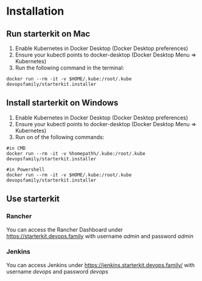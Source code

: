 # Installation

## Run starterkit on Mac

1. Enable Kubernetes in Docker Desktop (Docker Desktop preferences)
2. Ensure your kubectl points to docker-desktop (Docker Desktop Menu => Kubernetes)
3. Run the following command in the terminal:

`````
docker run --rm -it -v $HOME/.kube:/root/.kube devopsfamily/starterkit.installer
`````

## Install starterkit on Windows

1. Enable Kubernetes in Docker Desktop (Docker Desktop preferences)
2. Ensure your kubectl points to docker-desktop (Docker Desktop Menu => Kubernetes)
3. Run on of the following commands:

`````
#in CMD
docker run --rm -it -v %homepath%/.kube:/root/.kube devopsfamily/starterkit.installer
`````

`````
#in Powershell
docker run --rm -it -v $HOME/.kube:/root/.kube devopsfamily/starterkit.installer
`````

## Use starterkit

### Rancher

You can access the Rancher Dashboard under <https://starterkit.devops.family> with username _admin_ and password _admin_

### Jenkins

You can access Jenkins under <https://jenkins.starterkit.devops.family/> with username _devops_ and password _devops_
